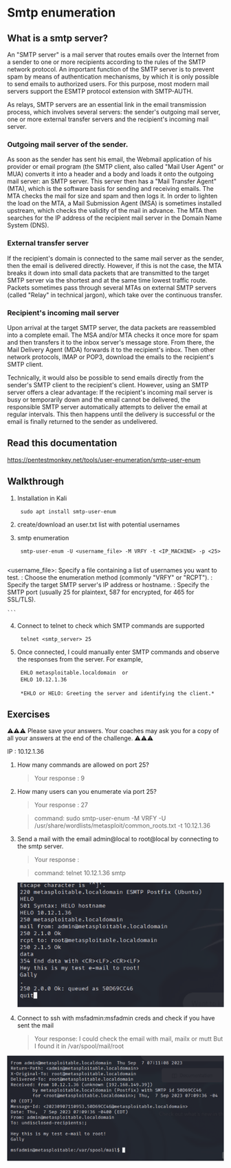 # Smtp  enumeration 

## What is a smtp server?
An "SMTP server" is a mail server that routes emails over the Internet from a sender to one or more recipients according to the rules of the SMTP network protocol. An important function of the SMTP server is to prevent spam by means of authentication mechanisms, by which it is only possible to send emails to authorized users. For this purpose, most modern mail servers support the ESMTP protocol extension with SMTP-AUTH.

As relays, SMTP servers are an essential link in the email transmission process, which involves several servers: the sender's outgoing mail server, one or more external transfer servers and the recipient's incoming mail server.

### Outgoing mail server of the sender.
As soon as the sender has sent his email, the Webmail application of his provider or email program (the SMTP client, also called "Mail User Agent" or MUA) converts it into a header and a body and loads it onto the outgoing mail server: an SMTP server. This server then has a "Mail Transfer Agent" (MTA), which is the software basis for sending and receiving emails. The MTA checks the mail for size and spam and then logs it. In order to lighten the load on the MTA, a Mail Submission Agent (MSA) is sometimes installed upstream, which checks the validity of the mail in advance. The MTA then searches for the IP address of the recipient mail server in the Domain Name System (DNS).

### External transfer server
If the recipient's domain is connected to the same mail server as the sender, then the email is delivered directly. However, if this is not the case, the MTA breaks it down into small data packets that are transmitted to the target SMTP server via the shortest and at the same time lowest traffic route. Packets sometimes pass through several MTAs on external SMTP servers (called "Relay" in technical jargon), which take over the continuous transfer.

### Recipient's incoming mail server
Upon arrival at the target SMTP server, the data packets are reassembled into a complete email. The MSA and/or MTA checks it once more for spam and then transfers it to the inbox server's message store. From there, the Mail Delivery Agent (MDA) forwards it to the recipient's inbox. Then other network protocols, IMAP or POP3, download the emails to the recipient's SMTP client.

Technically, it would also be possible to send emails directly from the sender's SMTP client to the recipient's client. However, using an SMTP server offers a clear advantage: If the recipient's incoming mail server is busy or temporarily down and the email cannot be delivered, the responsible SMTP server automatically attempts to deliver the email at regular intervals. This then happens until the delivery is successful or the email is finally returned to the sender as undelivered.

## Read this documentation 
https://pentestmonkey.net/tools/user-enumeration/smtp-user-enum

## Walkthrough
1. Installation in Kali

		sudo apt install smtp-user-enum 
		
2. create/download an user.txt list with potential usernames
3. smtp enumeration 

		smtp-user-enum -U <username_file> -M VRFY -t <IP_MACHINE> -p <25>
			
	```
<username_file>: Specify a file containing a list of usernames you want to 
	test.
<method>: Choose the enumeration method (commonly "VRFY" or "RCPT").
<target>: Specify the target SMTP server's IP address or hostname.
<port>: Specify the SMTP port (usually 25 for plaintext, 587 for encrypted, for 465 for SSL/TLS).
	    
	```

4. Connect to telnet to check which SMTP commands are supported

		telnet <smtp_server> 25
		
5. Once connected, I could manually enter SMTP commands and observe the responses from the server. For example,

		EHLO metasploitable.localdomain  or
		EHLO 10.12.1.36
		
		*EHLO or HELO: Greeting the server and identifying the client.*

## Exercises 
⚠️⚠️⚠️ Please save your answers. Your coaches may ask you for a copy of all your answers at the end of the challenge. ⚠️⚠️⚠️

IP : 10.12.1.36 

1. How many commands are allowed on port 25?

    > Your response : 9
    
1. How many users can you enumerate via port 25?

    > Your response : 27
    
    > command: sudo smtp-user-enum -M VRFY -U /usr/share/wordlists/metasploit/common_roots.txt -t 10.12.1.36
    
1. Send a mail with the email admin@local to root@local by connecting to the smtp server.

    > Your response : 
    
    > command: telnet 10.12.1.36 smtp
    
    ![](assets/telnet.png)
    
1. Connect to ssh with msfadmin:msfadmin creds and check if you have sent the mail
    > Your response: I could check the email with mail, mailx or mutt
    But I found it in /var/spool/mail/root
    
  ![](assets/reply.png)  
